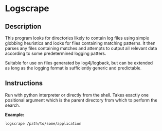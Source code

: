 # Logscrape

## Description

This program looks for directories likely to contain log files using simple globbing heuristics and looks for files containing matching patterns. It then parses any files containing matches and attempts to output all relevant data according to some predetermined logging patters. 

Suitable for use on files generated by log4j/logback, but can be extended as long as the logging format is sufficiently generic and predictable.

## Instructions

Run with python interpreter or directly from the shell. Takes exactly one positional argument which is the parent directory from which to perform the search. 

**Example:**



`logscrape /path/to/some/application`

